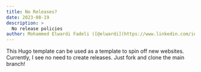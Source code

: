 ```yaml
---
title: No Releases?
date: 2023-08-19
description: >
  No release policies
author: Mohammed Elwardi Fadeli ([@elwardi](https://www.linkedin.com/in/elwardi-fadeli))
---
```


This Hugo template can be used as a template to spin off new websites. Currently, I see
no need to create releases. Just fork and clone the main branch!
